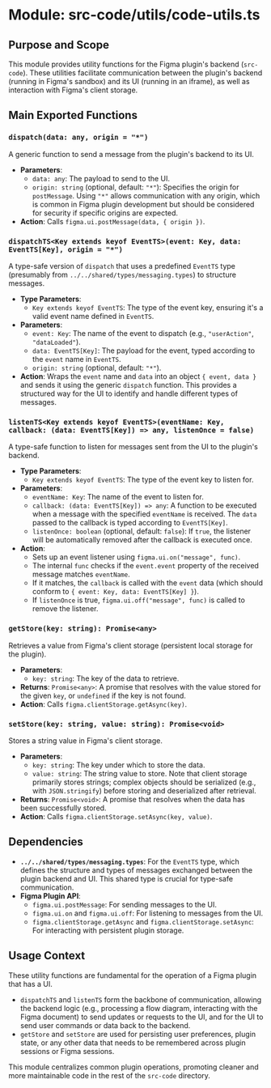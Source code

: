 # Module: src-code/utils/code-utils.ts

## Purpose and Scope

This module provides utility functions for the Figma plugin's backend (`src-code`). These utilities facilitate communication between the plugin's backend (running in Figma's sandbox) and its UI (running in an iframe), as well as interaction with Figma's client storage.

## Main Exported Functions

### `dispatch(data: any, origin = "*")`

A generic function to send a message from the plugin's backend to its UI.

*   **Parameters**:
    *   `data: any`: The payload to send to the UI.
    *   `origin: string` (optional, default: `"*"`): Specifies the origin for `postMessage`. Using `"*"` allows communication with any origin, which is common in Figma plugin development but should be considered for security if specific origins are expected.
*   **Action**: Calls `figma.ui.postMessage(data, { origin })`.

### `dispatchTS<Key extends keyof EventTS>(event: Key, data: EventTS[Key], origin = "*")`

A type-safe version of `dispatch` that uses a predefined `EventTS` type (presumably from `../../shared/types/messaging.types`) to structure messages.

*   **Type Parameters**:
    *   `Key extends keyof EventTS`: The type of the event key, ensuring it's a valid event name defined in `EventTS`.
*   **Parameters**:
    *   `event: Key`: The name of the event to dispatch (e.g., `"userAction"`, `"dataLoaded"`).
    *   `data: EventTS[Key]`: The payload for the event, typed according to the `event` name in `EventTS`.
    *   `origin: string` (optional, default: `"*"`).
*   **Action**: Wraps the `event` name and `data` into an object `{ event, data }` and sends it using the generic `dispatch` function. This provides a structured way for the UI to identify and handle different types of messages.

### `listenTS<Key extends keyof EventTS>(eventName: Key, callback: (data: EventTS[Key]) => any, listenOnce = false)`

A type-safe function to listen for messages sent from the UI to the plugin's backend.

*   **Type Parameters**:
    *   `Key extends keyof EventTS`: The type of the event key to listen for.
*   **Parameters**:
    *   `eventName: Key`: The name of the event to listen for.
    *   `callback: (data: EventTS[Key]) => any`: A function to be executed when a message with the specified `eventName` is received. The `data` passed to the callback is typed according to `EventTS[Key]`.
    *   `listenOnce: boolean` (optional, default: `false`): If `true`, the listener will be automatically removed after the callback is executed once.
*   **Action**:
    *   Sets up an event listener using `figma.ui.on("message", func)`.
    *   The internal `func` checks if the `event.event` property of the received message matches `eventName`.
    *   If it matches, the `callback` is called with the `event` data (which should conform to `{ event: Key, data: EventTS[Key] }`).
    *   If `listenOnce` is true, `figma.ui.off("message", func)` is called to remove the listener.

### `getStore(key: string): Promise<any>`

Retrieves a value from Figma's client storage (persistent local storage for the plugin).

*   **Parameters**:
    *   `key: string`: The key of the data to retrieve.
*   **Returns**: `Promise<any>`: A promise that resolves with the value stored for the given `key`, or `undefined` if the key is not found.
*   **Action**: Calls `figma.clientStorage.getAsync(key)`.

### `setStore(key: string, value: string): Promise<void>`

Stores a string value in Figma's client storage.

*   **Parameters**:
    *   `key: string`: The key under which to store the data.
    *   `value: string`: The string value to store. Note that client storage primarily stores strings; complex objects should be serialized (e.g., with `JSON.stringify`) before storing and deserialized after retrieval.
*   **Returns**: `Promise<void>`: A promise that resolves when the data has been successfully stored.
*   **Action**: Calls `figma.clientStorage.setAsync(key, value)`.

## Dependencies

*   **`../../shared/types/messaging.types`**: For the `EventTS` type, which defines the structure and types of messages exchanged between the plugin backend and UI. This shared type is crucial for type-safe communication.
*   **Figma Plugin API**:
    *   `figma.ui.postMessage`: For sending messages to the UI.
    *   `figma.ui.on` and `figma.ui.off`: For listening to messages from the UI.
    *   `figma.clientStorage.getAsync` and `figma.clientStorage.setAsync`: For interacting with persistent plugin storage.

## Usage Context

These utility functions are fundamental for the operation of a Figma plugin that has a UI.

*   `dispatchTS` and `listenTS` form the backbone of communication, allowing the backend logic (e.g., processing a flow diagram, interacting with the Figma document) to send updates or requests to the UI, and for the UI to send user commands or data back to the backend.
*   `getStore` and `setStore` are used for persisting user preferences, plugin state, or any other data that needs to be remembered across plugin sessions or Figma sessions.

This module centralizes common plugin operations, promoting cleaner and more maintainable code in the rest of the `src-code` directory.
